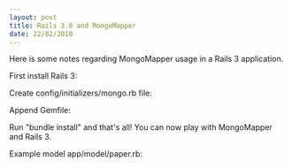 ```yaml
--- 
layout: post
title: Rails 3.0 and MongoMapper
date: 22/02/2010
---
```

Here is some notes regarding MongoMapper usage in a Rails 3 application.

First install Rails 3:
<script src="http://gist.github.com/314473.js?file=Rails+installation"></script>

Create config/initializers/mongo.rb file:
<script src="http://gist.github.com/314473.js?file=config_initializers_mongo.rb"></script>

Append Gemfile:
<script src="http://gist.github.com/314473.js?file=Gemfile"></script>

Run "bundle install" and that's all! You can now play with MongoMapper and Rails 3.

Example model app/model/paper.rb:
<script src="http://gist.github.com/314473.js?file=app_models_paper.rb"></script>